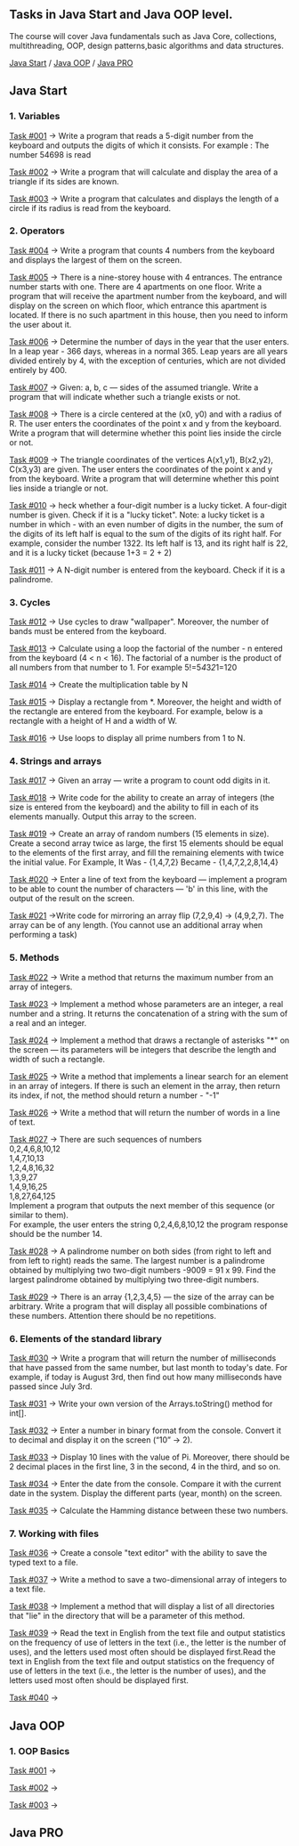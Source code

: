 ## Tasks in Java Start and Java OOP level.

The course will cover Java fundamentals such as Java Core, collections, multithreading, OOP, design patterns,basic algorithms and data structures.

[Java Start](#javastart) / [Java OOP](#javaoop) / [Java PRO](#javapro)

## <a name="javastart" /> Java Start

### 1. Variables

[Task #001](https://github.com/Severin73/JavaLevelBasic/blob/main/src/com/javalevelbasic/task001/ReadNumbers.java) -> Write a program that reads a 5-digit number from the keyboard and outputs the digits of which it consists. For example : The number 54698 is read

[Task #002](https://github.com/Severin73/JavaLevelBasic/blob/main/src/com/javalevelbasic/task002/AreaOfTriangle.java) -> Write a program that will calculate and display the area of a triangle if its sides are known.

[Task #003](https://github.com/Severin73/JavaLevelBasic/blob/main/src/com/javalevelbasic/task003/CircumferenceLength.java) -> Write a program that calculates and displays the length of a circle if its radius is read from the keyboard.

### 2. Operators

[Task #004](https://github.com/Severin73/JavaLevelBasic/blob/main/src/com/javalevelbasic/task004/TheBiggestFromFour.java) -> Write a program that counts 4 numbers from the keyboard and displays the largest of them on the screen.

[Task #005](https://github.com/Severin73/JavaLevelBasic/blob/main/src/com/javalevelbasic/task005/FloorAndEntranceTheApartment.java) -> There is a nine-storey house with 4 entrances. The entrance number starts with one. There are 4 apartments on one floor. Write a program that will receive the apartment number from the keyboard, and will display on the screen on which floor, which entrance this apartment is located. If there is no such apartment in this house, then you need to inform the user about it.

[Task #006](https://github.com/Severin73/JavaLevelBasic/blob/main/src/com/javalevelbasic/task006/LeapYear.java) -> Determine the number of days in the year that the user enters. In a leap year - 366 days, whereas in a normal 365. Leap years are all years divided entirely by 4, with the exception of centuries, which are not divided entirely by 400.

[Task #007](https://github.com/Severin73/JavaLevelBasic/blob/main/src/com/javalevelbasic/task007/Triangle.java) ->  Given: a, b, c — sides of the assumed triangle. Write a program that will indicate whether such a triangle exists or not.

[Task #008](https://github.com/Severin73/JavaLevelBasic/blob/main/src/com/javalevelbasic/task008/CheckDotPositionInCircle.java) -> There is a circle centered at the (x0, y0) and with a radius of R. The user enters the coordinates of the point x and y from the keyboard. Write a program that will determine whether this point lies inside the circle or not.

[Task #009](https://github.com/Severin73/JavaLevelBasic/blob/main/src/com/javalevelbasic/task009/DotInsideTheTriangle.java) -> The triangle coordinates of the vertices A(x1,y1), B(x2,y2), C(x3,y3) are given. The user enters the coordinates of the point x and y from the keyboard.  Write a program that will determine whether this point lies inside a triangle or not.

[Task #010](https://github.com/Severin73/JavaLevelBasic/blob/main/src/com/javalevelbasic/task010/LuckyTicket.java) -> heck whether a four-digit number is a lucky ticket. A four-digit number is given. Check if it is a "lucky ticket". Note: a lucky ticket is a number in which - with an even number of digits in the number, the sum of the digits of its left half is equal to the sum of the digits of its right half. For example, consider the number 1322. Its left half is 13, and its right half is 22, and it is a lucky ticket (because 1+3 = 2 + 2)

[Task #011](https://github.com/Severin73/JavaLevelBasic/blob/main/src/com/javalevelbasic/task011/PalindromeNumber.java) -> A N-digit number is entered from the keyboard. Check if it is a palindrome.

### 3. Cycles

[Task #012](https://github.com/Severin73/JavaLevelBasic/blob/main/src/com/javalevelbasic/task012/WallPaper.java) -> Use cycles to draw "wallpaper". Moreover, the number of bands must be entered from the keyboard.

[Task #013](https://github.com/Severin73/JavaLevelBasic/blob/main/src/com/javalevelbasic/task013/Factorial.java) -> Calculate using a loop the factorial of the number - n entered from the keyboard (4 < n < 16). The factorial of a number is the product of all numbers from that number to 1. For example 5!=5*4*3*2*1=120

[Task #014](https://github.com/Severin73/JavaLevelBasic/blob/main/src/com/javalevelbasic/task014/MultiplicationTable.java) -> Create the multiplication table by N

[Task #015](https://github.com/Severin73/JavaLevelBasic/blob/main/src/com/javalevelbasic/task015/Rectangle.java) -> Display a rectangle from \*. Moreover, the height and width of the rectangle are entered from the keyboard. For example, below is a rectangle with a height of H and a width of W.

[Task #016](https://github.com/Severin73/JavaLevelBasic/blob/main/src/com/javalevelbasic/task016/PrimeNumbers.java) -> Use loops to display all prime numbers from 1 to N.

### 4. Strings and arrays

[Task #017](https://github.com/Severin73/JavaLevelBasic/blob/main/src/com/javalevelbasic/task017/CountOddDigits.java) -> Given an array — write a program to count odd digits in it.

[Task #018](https://github.com/Severin73/JavaLevelBasic/blob/main/src/com/javalevelbasic/task018/IntArray.java) -> Write code for the ability to create an array of integers (the size is entered from the keyboard) and the ability to fill in each of its elements manually. Output this array to the screen.

[Task #019](https://github.com/Severin73/JavaLevelBasic/blob/main/src/com/javalevelbasic/task019/ArrayRandom.java) -> Create an array of random numbers (15 elements in size). Create a second array twice as large, the first 15 elements should be equal to the elements of the first array, and fill the remaining elements with twice the initial value. For Example, It Was - {1,4,7,2} Became - {1,4,7,2,2,8,14,4}

[Task #020](https://github.com/Severin73/JavaLevelBasic/blob/main/src/com/javalevelbasic/task020/CountCharInString.java) -> Enter a line of text from the keyboard — implement a program to be able to count the number of characters — 'b' in this line, with the output of the result on the screen.

[Task #021](https://github.com/Severin73/JavaLevelBasic/blob/main/src/com/javalevelbasic/task021/ReversArray.java) ->Write code for mirroring an array flip (7,2,9,4) -> (4,9,2,7). The array can be of any length. (You cannot use an additional array when performing a task)

### 5. Methods

[Task #022](https://github.com/Severin73/JavaLevelBasic/blob/main/src/com/javalevelbasic/task022/MaxInArray.java) -> Write a method that returns the maximum number from an array of integers.

[Task #023](https://github.com/Severin73/JavaLevelBasic/blob/main/src/com/javalevelbasic/task023/ConcatTypes.java) -> Implement a method whose parameters are an integer, a real number and a string. It returns the concatenation of a string with the sum of a real and an integer.

[Task #024](https://github.com/Severin73/JavaLevelBasic/blob/main/src/com/javalevelbasic/task024/RectangleFromStars.java) -> Implement a method that draws a rectangle of asterisks "*" on the screen — its parameters will be integers that describe the length and width of such a rectangle.

[Task #025](https://github.com/Severin73/JavaLevelBasic/blob/main/src/com/javalevelbasic/task025/LinearSearchInArray.java) -> Write a method that implements a linear search for an element in an array of integers. If there is such an element in the array, then return its index, if not, the method should return a number - "-1"

[Task #026](https://github.com/Severin73/JavaLevelBasic/blob/main/src/com/javalevelbasic/task026/CountWordsInSentence.java) -> Write a method that will return the number of words in a line of text.

[Task #027](https://github.com/Severin73/JavaLevelBasic/blob/main/src/com/javalevelbasic/task027/FindNextElementInSequence.java) -> There are such sequences of numbers  
0,2,4,6,8,10,12  
1,4,7,10,13  
1,2,4,8,16,32  
1,3,9,27  
1,4,9,16,25  
1,8,27,64,125  
Implement a program that outputs the next member of this sequence (or similar to them).  
For example, the user enters the string 0,2,4,6,8,10,12 the program response should be the number 14.

[Task #028](https://github.com/Severin73/JavaLevelBasic/blob/main/src/com/javalevelbasic/task028/BiggestPalindromeNumber.java) -> A palindrome number on both sides (from right to left and from left to right) reads the same. The largest number is a palindrome obtained by multiplying two two-digit numbers -9009 = 91 x 99. Find the largest palindrome obtained by multiplying two three-digit numbers.

[Task #029](https://github.com/Severin73/JavaLevelBasic/blob/main/src/com/javalevelbasic/task029/FindAllPermutation.java) -> There is an array {1,2,3,4,5} — the size of the array can be arbitrary. Write a program that will display all possible combinations of these numbers. Attention there should be no repetitions.

### 6. Elements of the standard library

[Task #030](https://github.com/Severin73/JavaLevelBasic/blob/main/src/com/javalevelbasic/task030/FindMilliseconds.java) -> Write a program that will return the number of milliseconds that have passed from the same number, but last month to today's date. For example, if today is August 3rd, then find out how many milliseconds have passed since July 3rd.

[Task #031](https://github.com/Severin73/JavaLevelBasic/blob/main/src/com/javalevelbasic/task031/myToStringForIntArr.java) -> Write your own version of the Arrays.toString() method for int[].

[Task #032](https://github.com/Severin73/JavaLevelBasic/blob/main/src/com/javalevelbasic/task032/BinaryNumberToDecimal.java) -> Enter a number in binary format from the console. Convert it to decimal and display it on the screen (“10” -> 2).

[Task #033](https://github.com/Severin73/JavaLevelBasic/blob/main/src/com/javalevelbasic/task033/PiValue.java) -> Display 10 lines with the value of Pi. Moreover, there should be 2 decimal places in the first line, 3 in the second, 4 in the third, and so on.

[Task #034](https://github.com/Severin73/JavaLevelBasic/blob/main/src/com/javalevelbasic/task034/DateDifference.java) -> Enter the date from the console. Compare it with the current date in the system. Display the different parts (year, month) on the screen.

[Task #035](https://github.com/Severin73/JavaLevelBasic/blob/main/src/com/javalevelbasic/task035/HammingDistance.java) -> Calculate the Hamming distance between these two numbers.

### 7. Working with files

[Task #036](https://github.com/Severin73/JavaLevelBasic/blob/main/src/com/javalevelbasic/task036/NotePad.java) -> Create a console "text editor" with the ability to save the typed text to a file.

[Task #037](https://github.com/Severin73/JavaLevelBasic/blob/main/src/com/javalevelbasic/task037/SafeToFileMatrix.java) -> Write a method to save a two-dimensional array of integers to a text file.

[Task #038](https://github.com/Severin73/JavaLevelBasic/blob/main/src/com/javalevelbasic/task038/CatalogList.java) -> Implement a method that will display a list of all directories that "lie" in the directory that will be a parameter of this method.

[Task #039](https://github.com/Severin73/JavaLevelBasic/blob/main/src/com/javalevelbasic/task039/FrequencyOfLetters.java) -> Read the text in English from the text file and output statistics on the frequency of use of letters in the text (i.e., the letter is the number of uses), and the letters used most often should be displayed first.Read the text in English from the text file and output statistics on the frequency of use of letters in the text (i.e., the letter is the number of uses), and the letters used most often should be displayed first.

[Task #040]() ->

## <a name="javaoop" /> Java OOP

### 1. OOP Basics

[Task #001]() ->

[Task #002]() ->

[Task #003]() ->

## <a name="javapro" /> Java PRO
